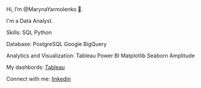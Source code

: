 Hi, I’m @MarynaYarmolenko 👋. 

I'm a Data Analyst.

Skills: 
SQL Python

Database:
PostgreSQL Google BigQuery

Analytics and Visualization:
Tableau  Power BI  Matplotlib  Seaborn  Amplitude 

My dashbords:
[Tableau](https://public.tableau.com/app/profile/maryna.yarmolenko/vizzes)

Connect with me:
[linkedin](www.linkedin.com/in/marynayarmolenko)
<!---
MarynaYarmolenko/MarynaYarmolenko is a ✨ special ✨ repository because its `README.md` (this file) appears on your GitHub profile.
You can click the Preview link to take a look at your changes.
--->
